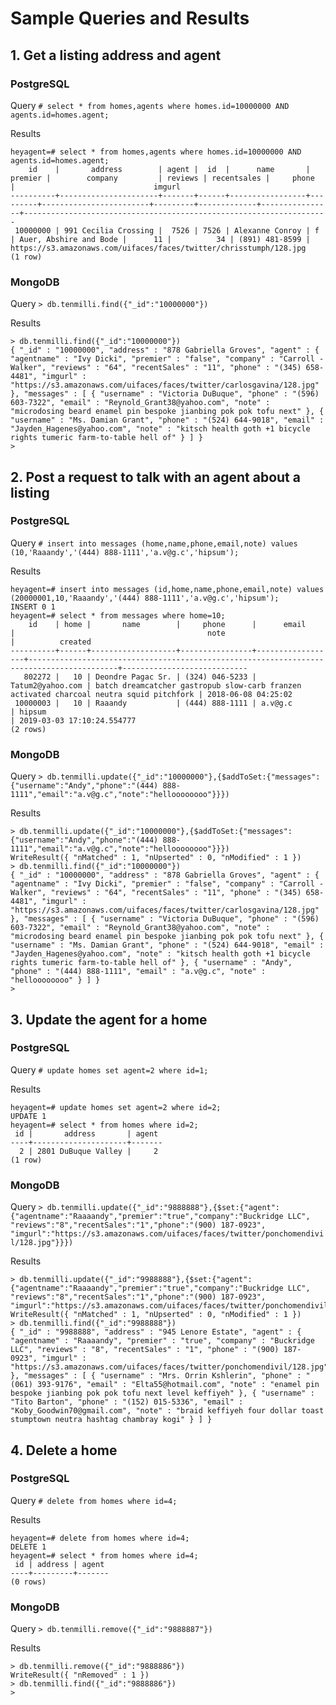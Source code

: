 # Sample Queries and Results
## 1. Get a listing address and agent
### PostgreSQL
Query
`# select * from homes,agents where homes.id=10000000 AND agents.id=homes.agent;`

Results
```
heyagent=# select * from homes,agents where homes.id=10000000 AND agents.id=homes.agent;
    id    |       address        | agent |  id  |      name       | premier |        company         | reviews | recentsales |     phone      |                               imgurl                               
----------+----------------------+-------+------+-----------------+---------+------------------------+---------+-------------+----------------+--------------------------------------------------------------------
 10000000 | 991 Cecilia Crossing |  7526 | 7526 | Alexanne Conroy | f       | Auer, Abshire and Bode |      11 |          34 | (891) 481-8599 | https://s3.amazonaws.com/uifaces/faces/twitter/chrisstumph/128.jpg
(1 row)
```

### MongoDB
Query
`> db.tenmilli.find({"_id":"10000000"})`

Results
```
> db.tenmilli.find({"_id":"10000000"})
{ "_id" : "10000000", "address" : "878 Gabriella Groves", "agent" : { "agentname" : "Ivy Dicki", "premier" : "false", "company" : "Carroll - Walker", "reviews" : "64", "recentSales" : "11", "phone" : "(345) 658-4481", "imgurl" : "https://s3.amazonaws.com/uifaces/faces/twitter/carlosgavina/128.jpg" }, "messages" : [ { "username" : "Victoria DuBuque", "phone" : "(596) 603-7322", "email" : "Reynold_Grant38@yahoo.com", "note" : "microdosing beard enamel pin bespoke jianbing pok pok tofu next" }, { "username" : "Ms. Damian Grant", "phone" : "(524) 644-9018", "email" : "Jayden_Hagenes@yahoo.com", "note" : "kitsch health goth +1 bicycle rights tumeric farm-to-table hell of" } ] }
> 
```

## 2. Post a request to talk with an agent about a listing
### PostgreSQL
Query
`# insert into messages (home,name,phone,email,note) values (10,'Raaandy','(444) 888-1111','a.v@g.c','hipsum');`

Results
```
heyagent=# insert into messages (id,home,name,phone,email,note) values (20000001,10,'Raaandy','(444) 888-1111','a.v@g.c','hipsum');
INSERT 0 1
heyagent=# select * from messages where home=10;
    id    | home |       name        |     phone      |      email       |                                           note                                           |          created           
----------+------+-------------------+----------------+------------------+------------------------------------------------------------------------------------------+----------------------------
   802272 |   10 | Deondre Pagac Sr. | (324) 046-5233 | Tatum2@yahoo.com | batch dreamcatcher gastropub slow-carb franzen activated charcoal neutra squid pitchfork | 2018-06-08 04:25:02
 10000003 |   10 | Raaandy           | (444) 888-1111 | a.v@g.c          | hipsum                                                                                   | 2019-03-03 17:10:24.554777
(2 rows)
```

### MongoDB
Query
`> db.tenmilli.update({"_id":"10000000"},{$addToSet:{"messages":{"username":"Andy","phone":"(444) 888-1111","email":"a.v@g.c","note":"helloooooooo"}}})`

Results
```
> db.tenmilli.update({"_id":"10000000"},{$addToSet:{"messages":{"username":"Andy","phone":"(444) 888-1111","email":"a.v@g.c","note":"helloooooooo"}}})
WriteResult({ "nMatched" : 1, "nUpserted" : 0, "nModified" : 1 })
> db.tenmilli.find({"_id":"10000000"})
{ "_id" : "10000000", "address" : "878 Gabriella Groves", "agent" : { "agentname" : "Ivy Dicki", "premier" : "false", "company" : "Carroll - Walker", "reviews" : "64", "recentSales" : "11", "phone" : "(345) 658-4481", "imgurl" : "https://s3.amazonaws.com/uifaces/faces/twitter/carlosgavina/128.jpg" }, "messages" : [ { "username" : "Victoria DuBuque", "phone" : "(596) 603-7322", "email" : "Reynold_Grant38@yahoo.com", "note" : "microdosing beard enamel pin bespoke jianbing pok pok tofu next" }, { "username" : "Ms. Damian Grant", "phone" : "(524) 644-9018", "email" : "Jayden_Hagenes@yahoo.com", "note" : "kitsch health goth +1 bicycle rights tumeric farm-to-table hell of" }, { "username" : "Andy", "phone" : "(444) 888-1111", "email" : "a.v@g.c", "note" : "helloooooooo" } ] }
> 
```

## 3. Update the agent for a home
### PostgreSQL
Query
`# update homes set agent=2 where id=1;`

Results
```
heyagent=# update homes set agent=2 where id=2;
UPDATE 1
heyagent=# select * from homes where id=2;
 id |       address       | agent 
----+---------------------+-------
  2 | 2801 DuBuque Valley |     2
(1 row)
```

### MongoDB
Query
`> db.tenmilli.update({"_id":"9888888"},{$set:{"agent":{"agentname":"Raaaandy","premier":"true","company":"Buckridge LLC", "reviews":"8","recentSales":"1","phone":"(900) 187-0923", "imgurl":"https://s3.amazonaws.com/uifaces/faces/twitter/ponchomendivil/128.jpg"}}})`

Results
```
> db.tenmilli.update({"_id":"9988888"},{$set:{"agent":{"agentname":"Raaaandy","premier":"true","company":"Buckridge LLC", "reviews":"8","recentSales":"1","phone":"(900) 187-0923", "imgurl":"https://s3.amazonaws.com/uifaces/faces/twitter/ponchomendivil/128.jpg"}}})
WriteResult({ "nMatched" : 1, "nUpserted" : 0, "nModified" : 1 })
> db.tenmilli.find({"_id":"9988888"})
{ "_id" : "9988888", "address" : "945 Lenore Estate", "agent" : { "agentname" : "Raaaandy", "premier" : "true", "company" : "Buckridge LLC", "reviews" : "8", "recentSales" : "1", "phone" : "(900) 187-0923", "imgurl" : "https://s3.amazonaws.com/uifaces/faces/twitter/ponchomendivil/128.jpg" }, "messages" : [ { "username" : "Mrs. Orrin Kshlerin", "phone" : "(061) 393-9176", "email" : "Elta55@hotmail.com", "note" : "enamel pin bespoke jianbing pok pok tofu next level keffiyeh" }, { "username" : "Tito Barton", "phone" : "(152) 015-5336", "email" : "Koby_Goodwin70@gmail.com", "note" : "braid keffiyeh four dollar toast stumptown neutra hashtag chambray kogi" } ] }
```

## 4. Delete a home
### PostgreSQL
Query
`# delete from homes where id=4;`

Results
```
heyagent=# delete from homes where id=4;
DELETE 1
heyagent=# select * from homes where id=4;
 id | address | agent 
----+---------+-------
(0 rows)
```

### MongoDB
Query
`> db.tenmilli.remove({"_id":"9888887"})`

Results
```
> db.tenmilli.remove({"_id":"9888886"})
WriteResult({ "nRemoved" : 1 })
> db.tenmilli.find({"_id":"9888886"})
> 
```